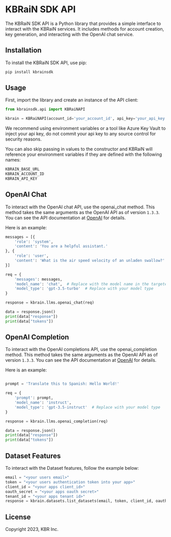 # KBRaiN SDK API

The KBRaiN SDK API is a Python library that provides a simple interface to interact with the KBRaiN services. It includes methods for account creation, key generation, and interacting with the OpenAI chat service.

## Installation

To install the KBRaiN SDK API, use pip:

```bash
pip install kbrainsdk
```

## Usage
First, import the library and create an instance of the API client:

```python
from kbrainsdk.api import KBRaiNAPI

kbrain = KBRaiNAPI(account_id='your_account_id', api_key='your_api_key', base_url="kbrain_base_url")
```

We recommend using environment variables or a tool like Azure Key Vault to inject your api key, do not commit your api key to any source control for security reasons.

You can also skip passing in values to the constructor and KBRaiN will reference your environment variables if they are defined with the following names:

```bash
KBRAIN_BASE_URL
KBRAIN_ACCOUNT_ID
KBRAIN_API_KEY
```

## OpenAI Chat
To interact with the OpenAI chat API, use the openai_chat method. This method takes the same arguments as the OpenAI API as of version `1.3.3`. You can see the API documentation at [OpenAI](https://platform.openai.com/docs/api-reference/chat) for details.

Here is an example:

```python
messages = [{
    'role': 'system',
    'content': 'You are a helpful assistant.'
}, {
    'role': 'user',
    'content': 'What is the air speed velocity of an unladen swallow?'
}]

req = {
    'messages': messages,
    'model_name': 'chat',  # Replace with the model name in the targeted Azure OpenAI Resource. This should be chat for gpt-3x and chat-4 for gpt4. 
    'model_type': 'gpt-3.5-turbo'  # Replace with your model type
}

response = kbrain.llms.openai_chat(req)

data = response.json()
print(data["response"])
print(data["tokens"])
```

## OpenAI Completion
To interact with the OpenAI completions API, use the openai_completion method. This method takes the same arguments as the OpenAI API as of version `1.3.3`. You can see the API documentation at [OpenAI](https://platform.openai.com/docs/api-reference/chat) for details.

Here is an example:

```python

prompt = 'Translate this to Spanish: Hello World!'

req = {
    'prompt': prompt,
    'model_name': 'instruct',
    'model_type': 'gpt-3.5-instruct'  # Replace with your model type
}

response = kbrain.llms.openai_completion(req)

data = response.json()
print(data["response"])
print(data["tokens"])
```

## Dataset Features

To interact with the Dataset features, follow the example below:



```python
email = "<your users email>"
token = "<your users authentication token into your app>"
client_id = "<your apps client_id>"
oauth_secret = "<your apps oauth secret>"
tenant_id = "<your apps tenant id>"
response = kbrain.datasets.list_datasets(email, token, client_id, oauth_secret, tenant_id)
```


## License
Copyright 2023, KBR Inc.